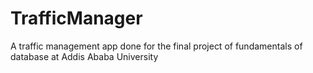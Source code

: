 # TrafficManager
A traffic management app done for the final project of fundamentals of database at Addis Ababa University
